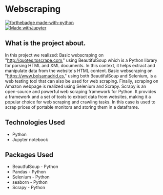 # Webscraping

[![forthebadge made-with-python](http://ForTheBadge.com/images/badges/made-with-python.svg)](https://www.python.org/)  
[![Made withJupyter](https://img.shields.io/badge/Made%20with-Jupyter-orange?style=for-the-badge&logo=Jupyter)](https://jupyter.org/try)

## What is the project about.
In this project we realized:
Basic webscraping on "http://quotes.toscrape.com," using BeautifulSoup which is a Python library for parsing HTML and XML documents. In this context, it helps extract and manipulate data from the website's HTML content.
Basic webscraping on "https://www.bolsamadrid.es," using both BeautifulSoup and Selenium, is a web testing tool that can also be used for web scraping.
Finally, scraping on Amazon webpage is realized using Selenium and Scrapy. Scrapy is an open-source and powerful web scraping framework for Python. It provides a framework and a set of tools to extract data from websites, making it a popular choice for web scraping and crawling tasks. In this case is used to scrap prices of portable monitors and storing them in a dataframe.

## Technologies Used
* Python
* Jupyter notebook

## Packages Used
* BeautfulSoup - Python
* Pandas - Python
* Selenium - Python
* seaborn - Python
* Scrapy - Python
